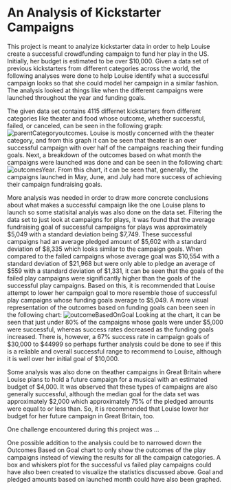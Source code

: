 # An Analysis of Kickstarter Campaigns
This project is meant to analyize kickstarter data in order to help Louise create a successful crowdfunding campaign to fund her play in the US. Initially, her budget is estimated to be over $10,000. Given a data set of previous kickstarters from different categories across the world, the following analyses were done to help Louise identify what a successful campaign looks so that she could model her campaign in a similar fashion. The analysis looked at things like when the different campaigns were launched throughout the year and funding goals. 

The given data set contains 4115 differnet kickstarters from different categories like theater and food whose outcome, whether successful, failed, or canceled, can be seen in the following graph: 
![parentCategoryoutcomes](https://user-images.githubusercontent.com/85901073/122579056-84c68400-d022-11eb-9ddb-821cba446857.png). Louise is mostly concerned with the theater category, and from this graph it can be seen that theater is an over successful campaign with over half of the campaigns reaching their funding goals. Next, a breakdown of the outcomes based on what month the campaigns were launched was done and can be seen in the following chart: 
![outcomesYear](https://user-images.githubusercontent.com/85901073/122579182-a7f13380-d022-11eb-8171-f6942f787670.png). From this chart, it can be seen that, generally, the campaigns launched in May, June, and July had more success of achieving their campaign fundraising goals. 

More analysis was needed in order to draw more concrete conclusions about what makes a successful campaign like the one Louise plans to launch so some statisital analyis was also done on the data set. Filtering the data set to just look at campaigns for plays, it was found that the average fundraising goal of successful campaigns for plays was approximately $5,049 with a standard deviation being $7,749. These successful campaigns had an average pledged amount of $5,602 with a standard deviation of $8,335 which looks similar to the campaign goals. When compared to the failed campaigns whose average goal was $10,554 with a standard deviation of $21,968 but were only able to pledge an average of $559 with a standard deviation of $1,331, it can be seen that the goals of the failed play campaigns were significantly higher than the goals of the successful play campaigns. Based on this, it is recommended that Louise attempt to lower her campaign goal to more resemble those of successful play campaigns whose funding goals average to $5,049. A more visual representation of the outcomes based on funding goals can been seen in the following chart: 
![outcomeBasedOnGoal](https://user-images.githubusercontent.com/85901073/122585439-8182c680-d029-11eb-9913-9e1cfdef6342.png)
Looking at the chart, it can be seen that just under 80% of the campaigns whose goals were under $5,000 were successful, whereas success rates decreased as the funding goals increased. There is, however, a 67% success rate in campaign goals of $30,000 to $44999 so perhaps further analysis could be done to see if this is a reliable and overall successful range to recommend to Louise, although it is well over her initial goal of $10,000. 
  
Some analysis was also done on theather campaigns in Great Britain where Louise plans to hold a future campaign for a musical with an estimated budget of $4,000. It was observed that these types of campaigns are also generally successful, although the median goal for the data set was approximately $2,000 which approximately 75% of the pledged amounts were equal to or less than. So, it is recommended that Louise lower her budget for her future campaign in Great Britain, too. 

One challenge encountered during this project was ...

One possible addition to the analysis could be to narrowed down the Outcomes Based on Goal chart to only show the outcomes of the play campaigns instead of viewing the results for all the campaign categories. A box and whiskers plot for the successful vs failed play campaigns could have also been created to visualize the statistics discussed above. Goal and pledged amounts based on launched month could have also been graphed. 





